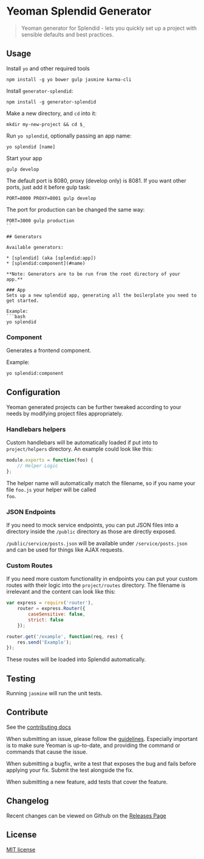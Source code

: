 # Yeoman Splendid Generator

> Yeoman generator for Splendid - lets you quickly set up a project with sensible defaults and best practices.

## Usage

Install `yo` and other required tools
```
npm install -g yo bower gulp jasmine karma-cli
```

Install `generator-splendid`:
```
npm install -g generator-splendid
```

Make a new directory, and `cd` into it:
```
mkdir my-new-project && cd $_
```

Run `yo splendid`, optionally passing an app name:
```
yo splendid [name]
```

Start your app
```
gulp develop
```
The default port is 8080, proxy (develop only) is 8081.  If you want other ports, just add it before gulp task:
```
PORT=8000 PROXY=8001 gulp develop
```

The port for production can be changed the same way:
```
PORT=3000 gulp production
``

## Generators

Available generators:

* [splendid] (aka [splendid:app])
* [splendid:component](#name)

**Note: Generators are to be run from the root directory of your app.**

### App
Sets up a new splendid app, generating all the boilerplate you need to get started. 

Example:
```bash
yo splendid
```

### Component
Generates a frontend component.

Example:
```bash
yo splendid:component
```

## Configuration
Yeoman generated projects can be further tweaked according to your needs by modifying project files appropriately.

### Handlebars helpers
Custom handlebars will be automatically loaded if put into to `project/helpers` directory. An example could look like 
this:

```js
module.exports = function(foo) {
    // Helper Logic
};
```

The helper name will automatically match the filename, so if you name your file `foo.js` your helper will be called  
`foo`.

### JSON Endpoints
If you need to mock service endpoints, you can put JSON files into a directory inside the `/public` directory as 
those are directly exposed.

`/public/service/posts.json` will be available under `/service/posts.json` and can be used for things like AJAX 
requests.

### Custom Routes
If you need more custom functionality in endpoints you can put your custom routes with their logic into the 
`project/routes` directory. The filename is irrelevant and the content can look like this:

```js
var express = require('router'),
    router = express.Router({
        caseSensitive: false,
        strict: false
    });

router.get('/example', function(req, res) {
    res.send('Example');
});
```

These routes will be loaded into Splendid automatically.
 

## Testing

Running `jasmine` will run the unit tests.

## Contribute

See the [contributing docs](https://github.com/yeoman/yeoman/blob/master/contributing.md)

When submitting an issue, please follow the [guidelines](https://github.com/yeoman/yeoman/blob/master/contributing.md#issue-submission). Especially important is to make sure Yeoman is up-to-date, and providing the command or commands that cause the issue.

When submitting a bugfix, write a test that exposes the bug and fails before applying your fix. Submit the test alongside the fix.

When submitting a new feature, add tests that cover the feature.

## Changelog

Recent changes can be viewed on Github on the [Releases Page](https://github.com/namics/generator-splendid/releases)

## License

[MIT license](http://opensource.org/licenses/MIT)
